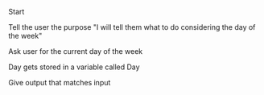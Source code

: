 Start

Tell the user the purpose "I will tell them what to do considering the day of the week"

Ask user for the current day of the week

Day gets stored in a variable called Day

Give output that matches input